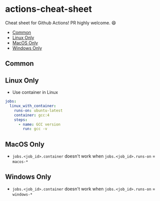 # actions-cheat-sheet

Cheat sheet for Github Actions! PR highly welcome. :smile:

- [Common](#common)
- [Linux Only](#linux-only)
- [MacOS Only](#macos-only)
- [Windows Only](#windows-only)

## Common

## Linux Only

- Use container in Linux

```yaml
jobs:
  linux_with_container:
    runs-on: ubuntu-latest
    container: gcc:4
    steps:
      - name: GCC version
        run: gcc -v
```

## MacOS Only

- `jobs.<job_id>.container` doesn't work when `jobs.<job_id>.runs-on` = `macos-*`

## Windows Only

- `jobs.<job_id>.container` doesn't work when `jobs.<job_id>.runs-on` = `windows-*`
